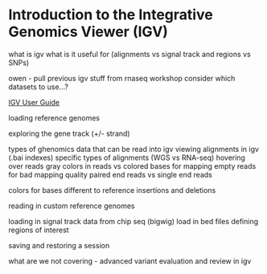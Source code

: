 
# Introduction to the Integrative Genomics Viewer (IGV) 


what is igv
what is it useful for (alignments vs signal track and regions vs SNPs)


owen -  pull previous igv stuff from rnaseq workshop
consider which datasets to use...? 



[IGV User Guide](https://software.broadinstitute.org/software/igv/UserGuide)


loading reference genomes

exploring the gene track (+/- strand)


types of ghenomics data that can be read into igv 
viewing alignments in igv (.bai indexes)
specific types of alignments (WGS vs RNA-seq)
hovering over reads 
gray colors in reads vs colored bases for mapping 
empty reads for bad mapping quality 
paired end reads vs single end reads 

colors for bases different to reference 
insertions and deletions 

reading in custom reference genomes 


loading in signal track data from chip seq (bigwig)
load in bed files 
defining regions of interest 

saving and restoring a session 




what are we not covering - advanced variant evaluation and review in igv 
